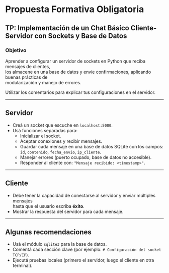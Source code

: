 # **Propuesta Formativa Obligatoria**

## TP: Implementación de un Chat Básico Cliente-Servidor con Sockets y Base de Datos

### Objetivo
Aprender a configurar un servidor de sockets en Python que reciba mensajes de clientes,  
los almacene en una base de datos y envíe confirmaciones, aplicando buenas prácticas de  
modularización y manejo de errores.

Utilizar los comentarios para explicar tus configuraciones en el servidor.

---

## Servidor

- Creá un socket que escuche en `localhost:5000`.
- Usá funciones separadas para:
  - Inicializar el socket.
  - Aceptar conexiones y recibir mensajes.
  - Guardar cada mensaje en una base de datos SQLite con los campos:  
    `id`, `contenido`, `fecha_envio`, `ip_cliente`.
  - Manejar errores (puerto ocupado, base de datos no accesible).
  - Responder al cliente con: `"Mensaje recibido: <timestamp>"`.

---

## Cliente

- Debe tener la capacidad de conectarse al servidor y enviar múltiples mensajes  
  hasta que el usuario escriba **éxito**.
- Mostrar la respuesta del servidor para cada mensaje.

---

## Algunas recomendaciones

- Usá el módulo `sqlite3` para la base de datos.
- Comentá cada sección clave (por ejemplo: `# Configuración del socket TCP/IP`).
- Ejecutá pruebas locales (primero el servidor, luego el cliente en otra terminal).
